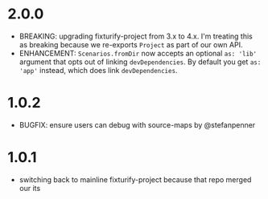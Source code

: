 # 2.0.0

- BREAKING: upgrading fixturify-project from 3.x to 4.x. I'm treating this as breaking because we re-exports `Project` as part of our own API.
- ENHANCEMENT: `Scenarios.fromDir` now accepts an optional `as: 'lib'` argument that opts out of linking `devDependencies`. By default you get `as: 'app'` instead, which does link `devDependencies`.

# 1.0.2

- BUGFIX: ensure users can debug with source-maps by @stefanpenner

# 1.0.1

- switching back to mainline fixturify-project because that repo merged our its
